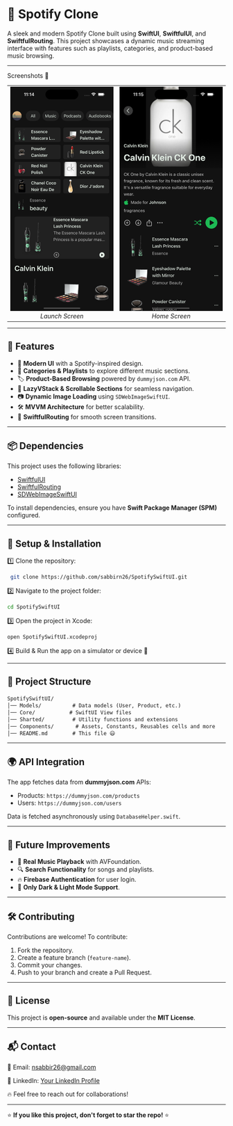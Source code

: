 # 🎵 Spotify Clone

A sleek and modern Spotify Clone built using **SwiftUI**, **SwiftfulUI**, and **SwiftfulRouting**. This project showcases a dynamic music streaming interface with features such as playlists, categories, and product-based music browsing.

---

Screenshots 📱
<table>
  <tr>
    <td align="center">
      <img src="/screenshots/home.png" width="250" alt="Home View"/><br/>
      <em>Launch Screen</em>
    </td>
    <td align="center">
      <img src="/screenshots/playlist.png" width="250" alt="Playlist View"/><br/>
      <em>Home Screen</em>
    </td>
<!--     <td align="center">
      <img src="/screenshots/details.png" width="250" alt="Details Screen"/><br/>
      <em>Details Screen</em>
    </td> -->
  </tr>
  </tr>
</table>

---

## 🚀 Features

- 🎨 **Modern UI** with a Spotify-inspired design.
- 📌 **Categories & Playlists** to explore different music sections.
- 🏷 **Product-Based Browsing** powered by `dummyjson.com` API.
- 📜 **LazyVStack & Scrollable Sections** for seamless navigation.
- 📷 **Dynamic Image Loading** using `SDWebImageSwiftUI`.
- 🛠 **MVVM Architecture** for better scalability.
- 🚀 **SwiftfulRouting** for smooth screen transitions.

---

## 📦 Dependencies

This project uses the following libraries:

- [SwiftfulUI](https://github.com/swiftful-thinking/SwiftfulUI)
- [SwiftfulRouting](https://github.com/swiftful-thinking/SwiftfulRouting)
- [SDWebImageSwiftUI](https://github.com/SDWebImage/SDWebImageSwiftUI)

To install dependencies, ensure you have **Swift Package Manager (SPM)** configured.

---

## 🔧 Setup & Installation

1️⃣ Clone the repository:
```bash
 git clone https://github.com/sabbirn26/SpotifySwiftUI.git
```

2️⃣ Navigate to the project folder:
```bash
cd SpotifySwiftUI
```

3️⃣ Open the project in Xcode:
```bash
open SpotifySwiftUI.xcodeproj
```

4️⃣ Build & Run the app on a simulator or device 🎉

---

## 📁 Project Structure

```
SpotifySwiftUI/
│── Models/          # Data models (User, Product, etc.)
│── Core/           # SwiftUI View files
│── Sharted/         # Utility functions and extensions
│── Components/       # Assets, Constants, Reusables cells and more
│── README.md        # This file 😃
```

---

## 🌍 API Integration

The app fetches data from **dummyjson.com** APIs:

- Products: `https://dummyjson.com/products`
- Users: `https://dummyjson.com/users`

Data is fetched asynchronously using `DatabaseHelper.swift`.

---

## 📌 Future Improvements

- 🎵 **Real Music Playback** with AVFoundation.
- 🔍 **Search Functionality** for songs and playlists.
- 🔥 **Firebase Authentication** for user login.
- 🎨 **Only Dark & Light Mode Support**.

---

## 🛠 Contributing

Contributions are welcome! To contribute:
1. Fork the repository.
2. Create a feature branch (`feature-name`).
3. Commit your changes.
4. Push to your branch and create a Pull Request.

---

## 📜 License

This project is **open-source** and available under the **MIT License**.

---

## 📬 Contact

📧 Email: [nsabbir26@gmail.com](mailto:nsabbir26@gmail.com)

🔗 LinkedIn: [Your LinkedIn Profile](https://github.com/sabbirn26)

🔥 Feel free to reach out for collaborations!

---

⭐ **If you like this project, don't forget to star the repo!** ⭐



